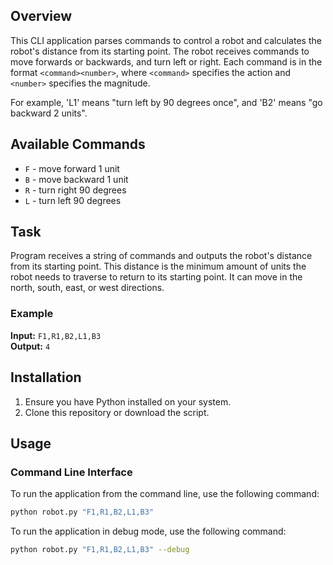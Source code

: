 ## Overview

This CLI application parses commands to control a robot and calculates the robot's distance from its starting point. The robot receives commands to move forwards or backwards, and turn left or right. Each command is in the format `<command><number>`, where `<command>` specifies the action and `<number>` specifies the magnitude.

For example, 'L1' means "turn left by 90 degrees once", and 'B2' means "go backward 2 units".

## Available Commands

- `F` - move forward 1 unit
- `B` - move backward 1 unit
- `R` - turn right 90 degrees
- `L` - turn left 90 degrees

## Task

Program receives a string of commands and outputs the robot's distance from its starting point. This distance is the minimum amount of units the robot needs to traverse to return to its starting point. It can move in the north, south, east, or west directions.

### Example

**Input:** `F1,R1,B2,L1,B3`  
**Output:** `4`

## Installation

1. Ensure you have Python installed on your system.
2. Clone this repository or download the script.

## Usage

### Command Line Interface

To run the application from the command line, use the following command:

```bash
python robot.py "F1,R1,B2,L1,B3"
```

To run the application in debug mode, use the following command:

```bash
python robot.py "F1,R1,B2,L1,B3" --debug
```
